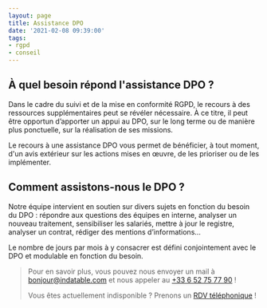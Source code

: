 ```yaml
---
layout: page
title: Assistance DPO
date: '2021-02-08 09:39:00'
tags:
- rgpd
- conseil
---
```


## À quel besoin répond l'assistance DPO ?

Dans le cadre du suivi et de la mise en conformité RGPD, le recours à des ressources supplémentaires peut se révéler nécessaire. À ce titre, il peut être opportun d’apporter un appui au DPO, sur le long terme ou de manière plus ponctuelle, sur la réalisation de ses missions.

Le recours à une assistance DPO vous permet de bénéficier, à tout moment, d'un avis extérieur sur les actions mises en œuvre, de les prioriser ou de les implémenter.

## Comment assistons-nous le DPO ?

Notre équipe intervient en soutien sur divers sujets en fonction du besoin du DPO : répondre aux questions des équipes en interne, analyser un nouveau traitement, sensibiliser les salariés, mettre à jour le registre, analyser un contrat, rédiger des mentions d’informations…

Le nombre de jours par mois à y consacrer est défini conjointement avec le DPO et modulable en fonction du besoin.

> Pour en savoir plus, vous pouvez nous envoyer un mail à [bonjour@indatable.com](mailto:bonjour@indatable.com) et nous appeler au [+33 6 52 75 77 90](tel:0033652757790) !  
>   
> Vous êtes actuellement indisponible ? Prenons un [RDV téléphonique](https://calendly.com/indatable/rdv) !

